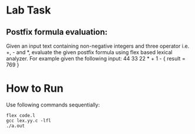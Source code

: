 # Lab Task
## Postfix formula evaluation: 
Given an input text containing non-negative integers and three operator i.e. +, - and *, evaluate the given postfix formula using flex based lexical analyzer. 
For example given the following input: 44 33 22 * + 1 - { result = 769 }

# How to Run
Use following commands sequentially:
```shell
flex code.l
gcc lex.yy.c -lfl
./a.out
```
